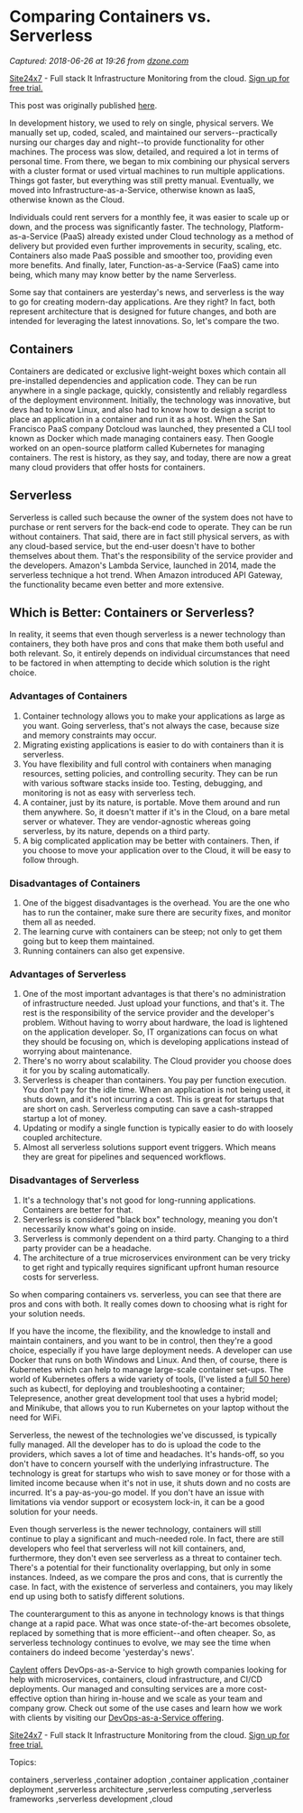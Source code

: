 # Comparing Containers vs. Serverless

_Captured: 2018-06-26 at 19:26 from [dzone.com](https://dzone.com/articles/comparing-containers-vs-serverless?edition=383261&utm_source=Zone%20Newsletter&utm_medium=email&utm_campaign=cloud%202018-06-26)_

[Site24x7](https://dzone.com/go?i=227232&u=https%3A%2F%2Fwww.site24x7.com%2Ffeatures.html%3Futm_source%3DDzone-text%26utm_medium%3Dthirdparty) \- Full stack It Infrastructure Monitoring from the cloud. [Sign up for free trial.](https://dzone.com/go?i=227232&u=https%3A%2F%2Fwww.site24x7.com%2Ffeatures.html%3Futm_source%3DDzone-text%26utm_medium%3Dthirdparty)

This post was originally published [here](https://caylent.com/containers-vs-serverless/).

In development history, we used to rely on single, physical servers. We manually set up, coded, scaled, and maintained our servers--practically nursing our charges day and night--to provide functionality for other machines. The process was slow, detailed, and required a lot in terms of personal time. From there, we began to mix combining our physical servers with a cluster format or used virtual machines to run multiple applications. Things got faster, but everything was still pretty manual. Eventually, we moved into Infrastructure-as-a-Service, otherwise known as IaaS, otherwise known as the Cloud.

Individuals could rent servers for a monthly fee, it was easier to scale up or down, and the process was significantly faster. The technology, Platform-as-a-Service (PaaS) already existed under Cloud technology as a method of delivery but provided even further improvements in security, scaling, etc. Containers also made PaaS possible and smoother too, providing even more benefits. And finally, later, Function-as-a-Service (FaaS) came into being, which many may know better by the name Serverless.

Some say that containers are yesterday's news, and serverless is the way to go for creating modern-day applications. Are they right? In fact, both represent architecture that is designed for future changes, and both are intended for leveraging the latest innovations. So, let's compare the two.

## Containers

Containers are dedicated or exclusive light-weight boxes which contain all pre-installed dependencies and application code. They can be run anywhere in a single package, quickly, consistently and reliably regardless of the deployment environment. Initially, the technology was innovative, but devs had to know Linux, and also had to know how to design a script to place an application in a container and run it as a host. When the San Francisco PaaS company Dotcloud was launched, they presented a CLI tool known as Docker which made managing containers easy. Then Google worked on an open-source platform called Kubernetes for managing containers. The rest is history, as they say, and today, there are now a great many cloud providers that offer hosts for containers.

## Serverless

Serverless is called such because the owner of the system does not have to purchase or rent servers for the back-end code to operate. They can be run without containers. That said, there are in fact still physical servers, as with any cloud-based service, but the end-user doesn't have to bother themselves about them. That's the responsibility of the service provider and the developers. Amazon's Lambda Service, launched in 2014, made the serverless technique a hot trend. When Amazon introduced API Gateway, the functionality became even better and more extensive.

## Which is Better: Containers or Serverless?

In reality, it seems that even though serverless is a newer technology than containers, they both have pros and cons that make them both useful and both relevant. So, it entirely depends on individual circumstances that need to be factored in when attempting to decide which solution is the right choice.

### Advantages of Containers

  1. Container technology allows you to make your applications as large as you want. Going serverless, that's not always the case, because size and memory constraints may occur.
  2. Migrating existing applications is easier to do with containers than it is serverless.
  3. You have flexibility and full control with containers when managing resources, setting policies, and controlling security. They can be run with various software stacks inside too. Testing, debugging, and monitoring is not as easy with serverless tech.
  4. A container, just by its nature, is portable. Move them around and run them anywhere. So, it doesn't matter if it's in the Cloud, on a bare metal server or whatever. They are vendor-agnostic whereas going serverless, by its nature, depends on a third party.
  5. A big complicated application may be better with containers. Then, if you choose to move your application over to the Cloud, it will be easy to follow through.

### Disadvantages of Containers

  1. One of the biggest disadvantages is the overhead. You are the one who has to run the container, make sure there are security fixes, and monitor them all as needed.
  2. The learning curve with containers can be steep; not only to get them going but to keep them maintained.
  3. Running containers can also get expensive.

### Advantages of Serverless

  1. One of the most important advantages is that there's no administration of infrastructure needed. Just upload your functions, and that's it. The rest is the responsibility of the service provider and the developer's problem. Without having to worry about hardware, the load is lightened on the application developer. So, IT organizations can focus on what they should be focusing on, which is developing applications instead of worrying about maintenance.
  2. There's no worry about scalability. The Cloud provider you choose does it for you by scaling automatically.
  3. Serverless is cheaper than containers. You pay per function execution. You don't pay for the idle time. When an application is not being used, it shuts down, and it's not incurring a cost. This is great for startups that are short on cash. Serverless computing can save a cash-strapped startup a lot of money.
  4. Updating or modify a single function is typically easier to do with loosely coupled architecture.
  5. Almost all serverless solutions support event triggers. Which means they are great for pipelines and sequenced workflows.

### Disadvantages of Serverless

  1. It's a technology that's not good for long-running applications. Containers are better for that.
  2. Serverless is considered "black box" technology, meaning you don't necessarily know what's going on inside.
  3. Serverless is commonly dependent on a third party. Changing to a third party provider can be a headache.
  4. The architecture of a true microservices environment can be very tricky to get right and typically requires significant upfront human resource costs for serverless.

So when comparing containers vs. serverless, you can see that there are pros and cons with both. It really comes down to choosing what is right for your solution needs.

If you have the income, the flexibility, and the knowledge to install and maintain containers, and you want to be in control, then they're a good choice, especially if you have large deployment needs. A developer can use Docker that runs on both Windows and Linux. And then, of course, there is Kubernetes which can help to manage large-scale container set-ups. The world of Kubernetes offers a wide variety of tools, (I've listed a [full 50 here](https://caylent.com/50-useful-kubernetes-tools/)) such as kubectl, for deploying and troubleshooting a container; Telepresence, another great development tool that uses a hybrid model; and Minikube, that allows you to run Kubernetes on your laptop without the need for WiFi.

Serverless, the newest of the technologies we've discussed, is typically fully managed. All the developer has to do is upload the code to the providers, which saves a lot of time and headaches. It's hands-off, so you don't have to concern yourself with the underlying infrastructure. The technology is great for startups who wish to save money or for those with a limited income because when it's not in use, it shuts down and no costs are incurred. It's a pay-as-you-go model. If you don't have an issue with limitations via vendor support or ecosystem lock-in, it can be a good solution for your needs.

Even though serverless is the newer technology, containers will still continue to play a significant and much-needed role. In fact, there are still developers who feel that serverless will not kill containers, and, furthermore, they don't even see serverless as a threat to container tech. There's a potential for their functionality overlapping, but only in some instances. Indeed, as we compare the pros and cons, that is currently the case. In fact, with the existence of serverless and containers, you may likely end up using both to satisfy different solutions.

The counterargument to this as anyone in technology knows is that things change at a rapid pace. What was once state-of-the-art becomes obsolete, replaced by something that is more efficient--and often cheaper. So, as serverless technology continues to evolve, we may see the time when containers do indeed become 'yesterday's news'.

[Caylent](http://www.caylent.com/) offers DevOps-as-a-Service to high growth companies looking for help with microservices, containers, cloud infrastructure, and CI/CD deployments. Our managed and consulting services are a more cost-effective option than hiring in-house and we scale as your team and company grow. Check out some of the use cases and learn how we work with clients by visiting our [DevOps-as-a-Service offering](https://caylent.com/devops-as-a-service/).

[Site24x7](https://dzone.com/go?i=227233&u=https%3A%2F%2Fwww.site24x7.com%2Ffeatures.html%3Futm_source%3DDzone-text%26utm_medium%3Dthirdparty) \- Full stack It Infrastructure Monitoring from the cloud. [Sign up for free trial.](https://dzone.com/go?i=227233&u=https%3A%2F%2Fwww.site24x7.com%2Ffeatures.html%3Futm_source%3DDzone-text%26utm_medium%3Dthirdparty)

Topics:

containers ,serverless ,container adoption ,container application ,container deployment ,serverless architecture ,serverless computing ,serverless frameworks ,serverless development ,cloud
